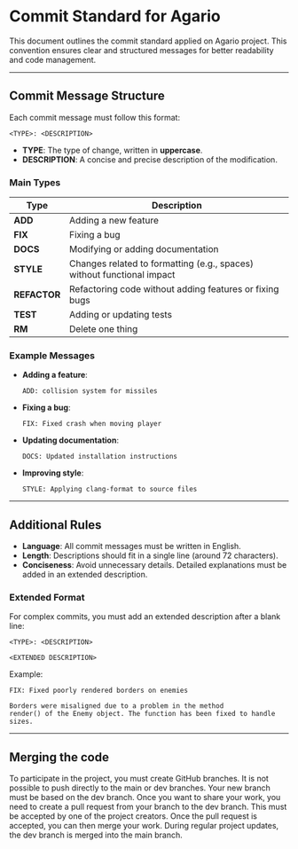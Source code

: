
# Commit Standard for Agario

This document outlines the commit standard applied on Agario project. This convention ensures clear and structured messages for better readability and code management.

---

## Commit Message Structure

Each commit message must follow this format:
```
<TYPE>: <DESCRIPTION>
```
- **TYPE**: The type of change, written in **uppercase**.
- **DESCRIPTION**: A concise and precise description of the modification.

### Main Types

| Type         | Description                                                            |
|--------------|------------------------------------------------------------------------|
| **ADD**      | Adding a new feature                                                   |
| **FIX**      | Fixing a bug                                                           |
| **DOCS**     | Modifying or adding documentation                                      |
| **STYLE**    | Changes related to formatting (e.g., spaces) without functional impact |
| **REFACTOR** | Refactoring code without adding features or fixing bugs                |
| **TEST**     | Adding or updating tests                                               |
| **RM**       | Delete one thing                                                       |

### Example Messages

- **Adding a feature**:
  ```
  ADD: collision system for missiles
  ```

- **Fixing a bug**:
  ```
  FIX: Fixed crash when moving player
  ```

- **Updating documentation**:
  ```
  DOCS: Updated installation instructions
  ```

- **Improving style**:
  ```
  STYLE: Applying clang-format to source files
  ```

---

## Additional Rules

- **Language**: All commit messages must be written in English.
- **Length**: Descriptions should fit in a single line (around 72 characters).
- **Conciseness**: Avoid unnecessary details. Detailed explanations must be added in an extended description.

### Extended Format
For complex commits, you must add an extended description after a blank line:
```
<TYPE>: <DESCRIPTION>

<EXTENDED DESCRIPTION>
```

Example:
```
FIX: Fixed poorly rendered borders on enemies

Borders were misaligned due to a problem in the method
render() of the Enemy object. The function has been fixed to handle sizes.
```

---

## Merging the code

To participate in the project, you must create GitHub branches. It is not possible to push directly to the main or dev branches.
Your new branch must be based on the dev branch.
Once you want to share your work, you need to create a pull request from your branch to the dev branch. This must be accepted by one of the project creators. Once the pull request is accepted, you can then merge your work.
During regular project updates, the dev branch is merged into the main branch.
